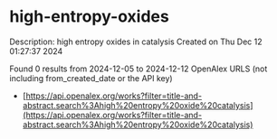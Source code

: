 # high-entropy-oxides
Description: high entropy oxides in catalysis
Created on Thu Dec 12 01:27:37 2024

Found 0 results from 2024-12-05 to 2024-12-12
OpenAlex URLS (not including from_created_date or the API key)
- [https://api.openalex.org/works?filter=title-and-abstract.search%3Ahigh%20entropy%20oxide%20catalysis](https://api.openalex.org/works?filter=title-and-abstract.search%3Ahigh%20entropy%20oxide%20catalysis)

